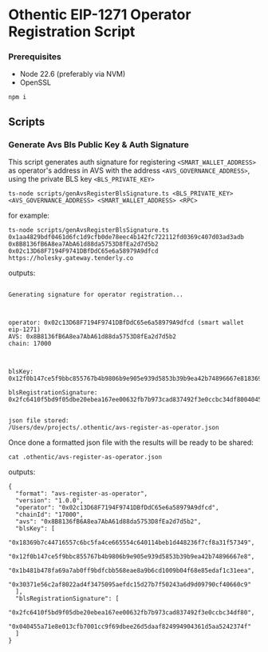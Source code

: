 # Othentic EIP-1271 Operator Registration Script


### Prerequisites
- Node 22.6 (preferably via NVM)
- OpenSSL

```
npm i
```


## Scripts

### Generate Avs Bls Public Key & Auth Signature

This script generates auth signature for registering `<SMART_WALLET_ADDRESS>` as operator's address in AVS with the address `<AVS_GOVERNANCE_ADDRESS>`, using the private BLS key `<BLS_PRIVATE_KEY>`

```
ts-node scripts/genAvsRegisterBlsSignature.ts <BLS_PRIVATE_KEY> <AVS_GOVERNANCE_ADDRESS> <SMART_WALLET_ADDRESS> <RPC>
```

for example:

```
ts-node scripts/genAvsRegisterBlsSignature.ts 0x1aa4829bdf0461d6fc1d9cfb0de78eec4b142fc722112fd0369c407d03ad3adb 0x8B8136fB6A8ea7AbA61d88da5753D8fEa2d7d5b2 0x02c13D68F7194F9741DBfDdC65e6a58979A9dfcd https://holesky.gateway.tenderly.co
```

outputs:
```

Generating signature for operator registration...



operator: 0x02c13D68F7194F9741DBfDdC65e6a58979A9dfcd (smart wallet eip-1271)
AVS: 0x8B8136fB6A8ea7AbA61d88da5753D8fEa2d7d5b2
chain: 17000



blsKey: 
0x12f0b147ce5f9bbc855767b4b9806b9e905e939d5853b39b9ea42b74896667e818369b7c44716557c6bc5fa4ce665554c640114beb1d448236f7cf8a31f57349,0x30371e56c2af8022ad4f3475095aefdc15d27b7f50243a6d9d09790cf40660c91b481b478fa69a7ab0ff9bdfcbb568eae8a9b6cd1009b04f68e85edaf1c31eea

blsRegistrationSignature: 
0x2fc6410f5bd9f05dbe20ebea167ee00632fb7b973cad837492f3e0ccbc34df80040455a71e8e013cfb7001cc9f69dbee26d5daaf824994904361d5aa5242374f


json file stored: 
/Users/dev/projects/.othentic/avs-register-as-operator.json

```

Once done a formatted json file with the results will be ready to be shared:

```
cat .othentic/avs-register-as-operator.json
```

outputs:

```
{
  "format": "avs-register-as-operator",
  "version": "1.0.0",
  "operator": "0x02c13D68F7194F9741DBfDdC65e6a58979A9dfcd",
  "chainId": "17000",
  "avs": "0x8B8136fB6A8ea7AbA61d88da5753D8fEa2d7d5b2",
  "blsKey": [
    "0x18369b7c44716557c6bc5fa4ce665554c640114beb1d448236f7cf8a31f57349",
    "0x12f0b147ce5f9bbc855767b4b9806b9e905e939d5853b39b9ea42b74896667e8",
    "0x1b481b478fa69a7ab0ff9bdfcbb568eae8a9b6cd1009b04f68e85edaf1c31eea",
    "0x30371e56c2af8022ad4f3475095aefdc15d27b7f50243a6d9d09790cf40660c9"
  ],
  "blsRegistrationSignature": [
    "0x2fc6410f5bd9f05dbe20ebea167ee00632fb7b973cad837492f3e0ccbc34df80",
    "0x040455a71e8e013cfb7001cc9f69dbee26d5daaf824994904361d5aa5242374f"
  ]
}
```